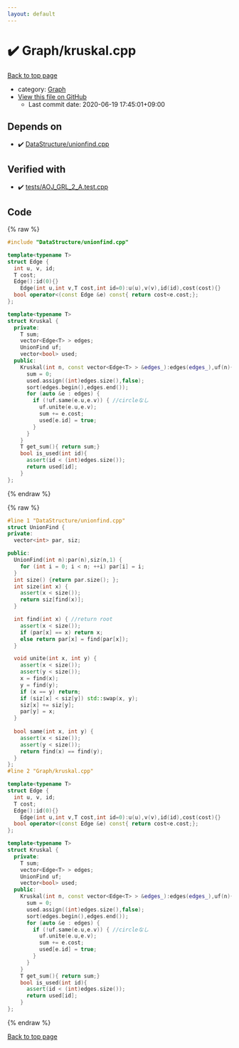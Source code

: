 ```yaml
---
layout: default
---
```


<!-- mathjax config similar to math.stackexchange -->
<script type="text/javascript" async
  src="https://cdnjs.cloudflare.com/ajax/libs/mathjax/2.7.5/MathJax.js?config=TeX-MML-AM_CHTML">
</script>
<script type="text/x-mathjax-config">
  MathJax.Hub.Config({
    TeX: { equationNumbers: { autoNumber: "AMS" }},
    tex2jax: {
      inlineMath: [ ['$','$'] ],
      processEscapes: true
    },
    "HTML-CSS": { matchFontHeight: false },
    displayAlign: "left",
    displayIndent: "2em"
  });
</script>

<script type="text/javascript" src="https://cdnjs.cloudflare.com/ajax/libs/jquery/3.4.1/jquery.min.js"></script>
<script src="https://cdn.jsdelivr.net/npm/jquery-balloon-js@1.1.2/jquery.balloon.min.js" integrity="sha256-ZEYs9VrgAeNuPvs15E39OsyOJaIkXEEt10fzxJ20+2I=" crossorigin="anonymous"></script>
<script type="text/javascript" src="../../assets/js/copy-button.js"></script>
<link rel="stylesheet" href="../../assets/css/copy-button.css" />


# :heavy_check_mark: Graph/kruskal.cpp

<a href="../../index.html">Back to top page</a>

* category: <a href="../../index.html#4cdbd2bafa8193091ba09509cedf94fd">Graph</a>
* <a href="{{ site.github.repository_url }}/blob/master/Graph/kruskal.cpp">View this file on GitHub</a>
    - Last commit date: 2020-06-19 17:45:01+09:00




## Depends on

* :heavy_check_mark: <a href="../DataStructure/unionfind.cpp.html">DataStructure/unionfind.cpp</a>


## Verified with

* :heavy_check_mark: <a href="../../verify/tests/AOJ_GRL_2_A.test.cpp.html">tests/AOJ_GRL_2_A.test.cpp</a>


## Code

<a id="unbundled"></a>
{% raw %}
```cpp
#include "DataStructure/unionfind.cpp"

template<typename T>
struct Edge { 
  int u, v, id;
  T cost; 
  Edge():id(0){}
	Edge(int u,int v,T cost,int id=0):u(u),v(v),id(id),cost(cost){}
  bool operator<(const Edge &e) const{ return cost<e.cost;};
};

template<typename T>
struct Kruskal {
  private:
    T sum;
    vector<Edge<T> > edges;
    UnionFind uf;
    vector<bool> used;
  public:
    Kruskal(int n, const vector<Edge<T> > &edges_):edges(edges_),uf(n){
      sum = 0;
      used.assign((int)edges.size(),false);
      sort(edges.begin(),edges.end());
      for (auto &e : edges) {
        if (!uf.same(e.u,e.v)) { //circleなし
          uf.unite(e.u,e.v);
          sum += e.cost;
          used[e.id] = true;
        }
      }
    }
    T get_sum(){ return sum;}
    bool is_used(int id){ 
      assert(id < (int)edges.size());
      return used[id];
    }
};
```
{% endraw %}

<a id="bundled"></a>
{% raw %}
```cpp
#line 1 "DataStructure/unionfind.cpp"
struct UnionFind {
private:
  vector<int> par, siz;

public:
  UnionFind(int n):par(n),siz(n,1) {
    for (int i = 0; i < n; ++i) par[i] = i;
  }
  int size() {return par.size(); };
  int size(int x) {
    assert(x < size());
    return siz[find(x)];
  }

  int find(int x) { //return root
    assert(x < size());
    if (par[x] == x) return x;
    else return par[x] = find(par[x]);
  }

  void unite(int x, int y) {
    assert(x < size());
    assert(y < size());
    x = find(x);
    y = find(y);
    if (x == y) return;
    if (siz[x] < siz[y]) std::swap(x, y);
    siz[x] += siz[y];
    par[y] = x;
  }
  
  bool same(int x, int y) { 
    assert(x < size());
    assert(y < size());
    return find(x) == find(y);
  }
};
#line 2 "Graph/kruskal.cpp"

template<typename T>
struct Edge { 
  int u, v, id;
  T cost; 
  Edge():id(0){}
	Edge(int u,int v,T cost,int id=0):u(u),v(v),id(id),cost(cost){}
  bool operator<(const Edge &e) const{ return cost<e.cost;};
};

template<typename T>
struct Kruskal {
  private:
    T sum;
    vector<Edge<T> > edges;
    UnionFind uf;
    vector<bool> used;
  public:
    Kruskal(int n, const vector<Edge<T> > &edges_):edges(edges_),uf(n){
      sum = 0;
      used.assign((int)edges.size(),false);
      sort(edges.begin(),edges.end());
      for (auto &e : edges) {
        if (!uf.same(e.u,e.v)) { //circleなし
          uf.unite(e.u,e.v);
          sum += e.cost;
          used[e.id] = true;
        }
      }
    }
    T get_sum(){ return sum;}
    bool is_used(int id){ 
      assert(id < (int)edges.size());
      return used[id];
    }
};

```
{% endraw %}

<a href="../../index.html">Back to top page</a>

